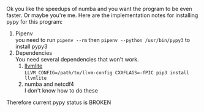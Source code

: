 Ok you like the speedups of numba and you want the program to be even faster.
Or maybe you're me. Here are the implementation notes for installing pypy for this program:  
1. Pipenv  
you need to run `pipenv --rm` then  `pipenv --python /usr/bin/pypy3` to install pypy3
2. Dependencies  
    You need several dependencies that won't work.  
   1. [llvmlite](https://github.com/numba/llvmlite/issues/525)  
    `LLVM_CONFIG=/path/to/llvm-config CXXFLAGS=-fPIC pip3 install llvmlite`
   2. numba and netcdf4  
    I don't know how to do these 
            
Therefore current pypy status is BROKEN   